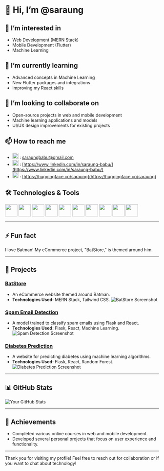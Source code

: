 # 👋 Hi, I’m @saraung

## 👀 I’m interested in
- Web Development (MERN Stack)
- Mobile Development (Flutter)
- Machine Learning

## 🌱 I’m currently learning
- Advanced concepts in Machine Learning
- New Flutter packages and integrations
- Improving my React skills

## 💞️ I’m looking to collaborate on
- Open-source projects in web and mobile development
- Machine learning applications and models
- UI/UX design improvements for existing projects

## 📫 How to reach me
- <img src="https://upload.wikimedia.org/wikipedia/commons/4/4e/Gmail_Icon.png" alt="Gmail Icon" width="20" height="20"> : [saraungbabu@gmail.com](mailto:saraungbabu@gmail.com)
- <img src="https://upload.wikimedia.org/wikipedia/commons/c/ca/LinkedIn_logo_initials.png" alt="LinkedIn Icon" width="20" height="20"> : [https://www.linkedin.com/in/saraung-babu/](https://www.linkedin.com/in/saraung-babu/)
- <img src="https://huggingface.co/front/assets/huggingface_logo-noborder.svg" alt="Hugging Face Icon" width="20" height="20"> : [https://huggingface.co/saraung](https://huggingface.co/saraung)


## 🛠️ Technologies & Tools

<p>
<img src="https://img.shields.io/badge/JavaScript-FFD43B?style=flat&logo=javascript&logoColor=black" height="40">
<img src="https://img.shields.io/badge/React-61DAFB?style=flat&logo=react&logoColor=black" height="40">
<img src="https://img.shields.io/badge/Flutter-02569B?style=flat&logo=flutter&logoColor=white" height="40">
<img src="https://img.shields.io/badge/Flask-000000?style=flat&logo=flask&logoColor=white" height="40">
<img src="https://img.shields.io/badge/MongoDB-47A248?style=flat&logo=mongodb&logoColor=white" height="40">
<img src="https://img.shields.io/badge/Node.js-339933?style=flat&logo=nodedotjs&logoColor=white" height="40">
<img src="https://img.shields.io/badge/Python-FFD43B?style=flat&logo=python&logoColor=blue" height="40">
<img src="https://img.shields.io/badge/Docker-2496ED?style=flat&logo=docker&logoColor=white" height="40">
<img src="https://img.shields.io/badge/Git-F05032?style=flat&logo=git&logoColor=white" height="40">
<img src="https://img.shields.io/badge/GitHub-181717?style=flat&logo=github&logoColor=white" height="40">
</p>

---

## ⚡ Fun fact
I love Batman! My eCommerce project, "BatStore," is themed around him.

---

## 🌟 Projects
### [BatStore](https://github.com/saraung/batstore)
- An eCommerce website themed around Batman.
- **Technologies Used:** MERN Stack, Tailwind CSS.
![BatStore Screenshot](https://i.imgur.com/F3glkFI.png)  <!-- Replace with actual screenshot URL -->

### [Spam Email Detection](https://github.com/saraung/spam-email-detection)
- A model trained to classify spam emails using Flask and React.
- **Technologies Used:** Flask, React, Machine Learning.
![Spam Detection Screenshot](https://i.imgur.com/F1VrvRs.png)  <!-- Replace with actual screenshot URL -->

### [Diabetes Prediction](https://github.com/saraung/diabetes-prediction)
- A website for predicting diabetes using machine learning algorithms.
- **Technologies Used:** Flask, React, Random Forest.
![Diabetes Prediction Screenshot](https://i.imgur.com/cGN9ZFG.png)  <!-- Replace with actual screenshot URL -->

---



## 📊 GitHub Stats
![Your GitHub Stats](https://github-readme-stats.vercel.app/api?username=saraung&show_icons=true&theme=radical)

---

## 🎉 Achievements
- Completed various online courses in web and mobile development.
- Developed several personal projects that focus on user experience and functionality.

---

Thank you for visiting my profile! Feel free to reach out for collaboration or if you want to chat about technology!
